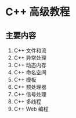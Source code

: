 


# C++ 高级教程


## 主要内容



1. C++ 文件和流
2. C++ 异常处理
3. C++ 动态内存
4. C++ 命名空间
5. C++ 模板
6. C++ 预处理器
7. C++ 信号处理
8. C++ 多线程
9. C++ Web 编程
